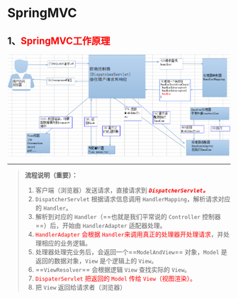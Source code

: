 # SpringMVC



## 1、<font color='red'>SpringMVC工作原理</font>

![SpringMVC运行原理](../PicSource/49790288-20200114192109686.jpg)

------



> **流程说明（重要）：**
>
> 1. 客户端（浏览器）发送请求，直接请求到<font color='red'> ***`DispatcherServlet`。***</font>
> 2. `DispatcherServlet` 根据请求信息调用 `HandlerMapping`，解析请求对应的 `Handler`。
> 3. 解析到对应的 `Handler`（==也就是我们平常说的 `Controller` 控制器==）后，开始由 `HandlerAdapter` 适配器处理。
> 4. <font color='red'>`HandlerAdapter` 会根据 `Handler`来调用真正的处理器开处理请求</font>，并处理相应的业务逻辑。
> 5. 处理器处理完业务后，会返回一个==`ModelAndView`== 对象，`Model` 是返回的数据对象，`View` 是个逻辑上的 `View`。
> 6. ==`ViewResolver`== 会根据逻辑 `View` 查找实际的 `View`。
> 7. <font color='red'>`DispaterServlet` 把返回的 `Model` 传给 `View`（视图渲染）。</font>
> 8. 把 `View` 返回给请求者（浏览器）

